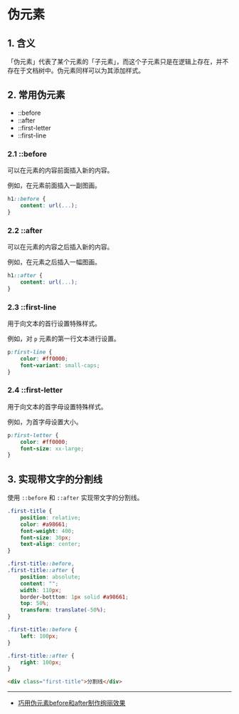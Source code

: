 # 伪元素

## 1. 含义
「伪元素」代表了某个元素的「子元素」，而这个子元素只是在逻辑上存在，并不存在于文档树中。伪元素同样可以为其添加样式。



## 2. 常用伪元素

- ::before
- ::after
- ::first-letter
- ::first-line

### 2.1 ::before
可以在元素的内容前面插入新的内容。

例如，在元素前面插入一副图画。
```css
h1::before {
    content: url(...);
}
```


### 2.2 ::after
可以在元素的内容之后插入新的内容。

例如，在元素之后插入一幅图画。
```css
h1::after {
    content: url(...);
}
```


### 2.3 ::first-line
用于向文本的首行设置特殊样式。

例如，对 `p` 元素的第一行文本进行设置。
```css
p:first-line {
    color: #ff0000;
    font-variant: small-caps;
}
```


### 2.4 ::first-letter
用于向文本的首字母设置特殊样式。

例如，为首字母设置大小。
```css
p:first-letter {
    color: #ff0000;
    font-size: xx-large;
}
```



## 3. 实现带文字的分割线

使用 `::before` 和 `::after` 实现带文字的分割线。

```css
.first-title {
    position: relative;
    color: #a98661;
    font-weight: 400;
    font-size: 30px;
    text-align: center;
}

.first-title::before,
.first-title::after {
    position: absolute;
    content: "";
    width: 110px;
    border-botttom: 1px solid #a98661;
    top: 50%;
    transform: translate(-50%);
}

.first-title::before {
    left: 100px;
}

.first-title::after {
    right: 100px;
}
```

```html
<div class="first-title">分割线</div>
```





------------------

- [巧用伪元素before和after制作绚丽效果](https://juejin.cn/post/6854573204011221000)







